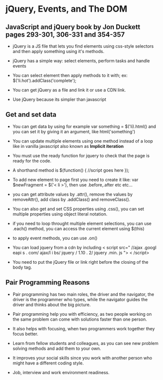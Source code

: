 # jQuery, Events, and The DOM

## JavaScript and jQuery book by Jon Duckett pages 293-301, 306-331 and 354-357

* jQuery is a JS file that lets you find elements using css-style selectors and then apply something using it's methods.

* jQuery has a simple way: select elements, perform tasks and handle events

* You can select element then apply methods to it with; ex: $('li.hot').addClass('complete');

* You can get jQuery as a file and link it or use a CDN link.

* Use jQuery because its simpler than javascript

## Get and set data

* You can get data by using for example var something = $('li).html() and you can set it by giving it an argument, like html('something')

* You can update multiple elements using one method instead of a loop like in vanilla javascript also known as **Implicit iteration**

* You must use the ready function for jquery to check that the page is ready for the code.

* A shorthand method is $(function() {
    //script goes here
});

* To add new element to page first you need to create it like: var $newFragment = $('< li >'), then use .before,.after etc etc...

* you can get attribute values by .attr(), remove the values by removeAttr(), add class by .addClass() and removeClass().

* You can also get and set CSS properties using .css(), you can set multiple properties using object literal notation.

* if you need to loop throught multiple element selections, you can use .each() method, you can access the current element using $(this)

* to apply event methods, you can use .on()

* You can load jquery from a cdn by including < script src=" //ajax .googl eapi s . com/ ajax/l i bs/ jquery / 1.10 . 2/ jquery .min. js "> < /script>

* You need to put the jQuery file or link right before the closing of the body tag.

## Pair Programming Reasons

* Pair programming has two main roles, the driver and the navigator, the driver is the programmer who types, while the navigator guides the driver and thinks about the big picture.

* Pair programming help you with efficiency, as two people working on the same problem can come with solutions faster than one person.

* It also helps with focusing, when two programmers work together they focus better.

* Learn from fellow students and colleagues, as you can see new problem solving methods and add them to your own.

* It improves your social skills since you work with another person who might have a different coding style.

* Job, interview and work environment readiness.




